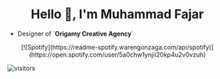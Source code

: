 <h1 align="center">Hello 👋, I'm Muhammad Fajar</h1>

<ul>
  <li>Designer of `<b>Origamy Creative Agency</b>`</li>
</ul>

<center>
[![Spotify](https://readme-spotify.warengonzaga.com/api/spotify)](https://open.spotify.com/user/5a0chw1ynjii20kp4u2v0vzuh)
</center>

![visitors](https://visitor-badge.glitch.me/badge?page_id=mfjrid/mfjrid)
